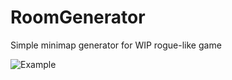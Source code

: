 # RoomGenerator
Simple minimap generator for WIP rogue-like game

![Example](https://raw.github.com/Darthkpo/RoomGenerator/master/img.gif)
